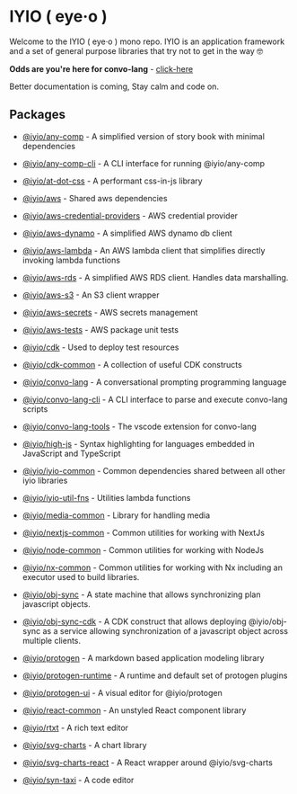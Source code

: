 # IYIO ( eye·o )
Welcome to the IYIO ( eye·o ) mono repo. IYIO is an application framework and a set of general
purpose libraries that try not to get in the way 🤓

**Odds are you're here for convo-lang** - [click-here](packages/convo-lang/README.md)

Better documentation is coming, Stay calm and code on.

## Packages

- [@iyio/any-comp](packages/any-comp/README.md) -
  A simplified version of story book with minimal dependencies

- [@iyio/any-comp-cli](packages/any-comp-cli/README.md) -
  A CLI interface for running @iyio/any-comp

- [@iyio/at-dot-css](packages/at-dot-css/README.md) -
  A performant css-in-js library

- [@iyio/aws](packages/aws/README.md) -
  Shared aws dependencies

- [@iyio/aws-credential-providers](packages/aws-credential-providers/README.md) -
  AWS credential provider

- [@iyio/aws-dynamo](packages/aws-dynamo/README.md) -
  A simplified AWS dynamo db client

- [@iyio/aws-lambda](packages/aws-lambda/README.md) -
  An AWS lambda client that simplifies directly invoking lambda functions

- [@iyio/aws-rds](packages/aws-rds/README.md) -
  A simplified AWS RDS client. Handles data marshalling.

- [@iyio/aws-s3](packages/aws-s3/README.md) -
  An S3 client wrapper

- [@iyio/aws-secrets](packages/aws-secrets/README.md) -
  AWS secrets management

- [@iyio/aws-tests](packages/aws-tests/README.md) -
  AWS package unit tests

- [@iyio/cdk](packages/cdk/README.md) -
  Used to deploy test resources

- [@iyio/cdk-common](packages/cdk-common/README.md) -
  A collection of useful CDK constructs

- [@iyio/convo-lang](packages/convo-lang/README.md) -
  A conversational prompting programming language

- [@iyio/convo-lang-cli](packages/convo-lang-cli/README.md) -
  A CLI interface to parse and execute convo-lang scripts

- [@iyio/convo-lang-tools](packages/convo-lang-tools/README.md) -
  The vscode extension for convo-lang

- [@iyio/high-js](packages/high-js/README.md) -
  Syntax highlighting for languages embedded in JavaScript and TypeScript

- [@iyio/iyio-common](packages/iyio-common/README.md) -
  Common dependencies shared between all other iyio libraries

- [@iyio/iyio-util-fns](packages/iyio-util-fns/README.md) -
  Utilities lambda functions

- [@iyio/media-common](packages/media-common/README.md) -
  Library for handling media

- [@iyio/nextjs-common](packages/nextjs-common/README.md) -
  Common utilities for working with NextJs

- [@iyio/node-common](packages/node-common/README.md) -
  Common utilities for working with NodeJs

- [@iyio/nx-common](packages/nx-common/README.md) -
  Common utilities for working with Nx including an executor used to build libraries.

- [@iyio/obj-sync](packages/obj-sync/README.md) -
  A state machine that allows synchronizing plan javascript objects.

- [@iyio/obj-sync-cdk](packages/obj-sync-cdk/README.md) -
  A CDK construct that allows deploying @iyio/obj-sync as a service allowing synchronization of a javascript object across multiple clients.

- [@iyio/protogen](packages/protogen/README.md) -
  A markdown based application modeling library

- [@iyio/protogen-runtime](packages/protogen-runtime/README.md) -
  A runtime and default set of protogen plugins

- [@iyio/protogen-ui](packages/protogen-ui/README.md) -
  A visual editor for @iyio/protogen

- [@iyio/react-common](packages/react-common/README.md) -
  An unstyled React component library

- [@iyio/rtxt](packages/rtxt/README.md) -
  A rich text editor

- [@iyio/svg-charts](packages/svg-charts/README.md) -
  A chart library

- [@iyio/svg-charts-react](packages/svg-charts-react/README.md) -
  A React wrapper around @iyio/svg-charts

- [@iyio/syn-taxi](packages/syn-taxi/README.md) -
  A code editor
